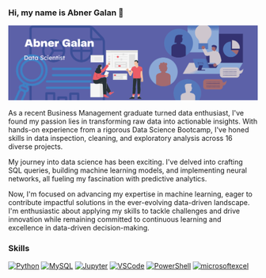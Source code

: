 ### Hi, my name is Abner Galan 👋

![Header](https://github.com/AbnerGalRol/AbnerGalRol/blob/main/Abner%20Header.png)


As a recent Business Management graduate turned data enthusiast, I've found my passion lies in transforming raw data into actionable insights. With hands-on experience from a rigorous Data Science Bootcamp, I've honed skills in data inspection, cleaning, and exploratory analysis across 16 diverse projects.

My journey into data science has been exciting. I've delved into crafting SQL queries, building machine learning models, and implementing neural networks, all fueling my fascination with predictive analytics.

Now, I'm focused on advancing my expertise in machine learning, eager to contribute impactful solutions in the ever-evolving data-driven landscape. I'm enthusiastic about applying my skills to tackle challenges and drive innovation while remaining committed to continuous learning and excellence in data-driven decision-making.

### Skills

[![Python](https://img.shields.io/badge/Python-yellow?style=for-the-badge&logo=python&logoColor=white&labelColor=101010)]()
[![MySQL](https://img.shields.io/badge/MySQL-4479A1?style=for-the-badge&logo=mysql&logoColor=white&labelColor=101010)]()
[![Jupyter](https://img.shields.io/badge/jupyter-F37626?style=for-the-badge&logo=jupyter&logoColor=white&labelColor=101010)]()
[![VSCode](https://img.shields.io/badge/visualstudiocode-007ACC?style=for-the-badge&logo=visualstudiocode&logoColor=white&labelColor=101010)]()
[![PowerShell](https://img.shields.io/badge/powershell-5391FE?style=for-the-badge&logo=powershell&logoColor=white&labelColor=101010)]()
[![microsoftexcel](https://img.shields.io/badge/microsoftexcel-217346?style=for-the-badge&logo=microsoftexcel&logoColor=white&labelColor=101010)]()









